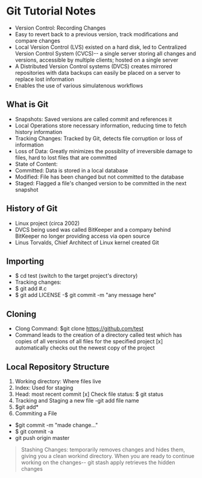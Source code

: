 # Git Tutorial Notes
- Version Control: Recording Changes
- Easy to revert back to a previous version, track modifications and compare changes
- Local Version Control (LVS) existed on a hard disk, led to Centralized Version Control System (CVCS)-- a single server storing all changes and versions, accessible by multiple clients; hosted on a single server
- A Distributed Version Control systems (DVCS) creates mirrored repositories with data backups can easily be placed on a server to replace lost information
- Enables the use of various simulatenous workflows

## What is Git
- Snapshots: Saved versions are called commit and references it
- Local Operations store necessary information, reducing time to fetch history information
- Tracking Changes: Tracked by Git, detects file corruption or loss of information
- Loss of Data: Greatly minimizes the possiblity of irreversible damage to files, hard to lost files that are committed
- State of Content:
- Committed: Data is stored in a local database
- Modified: File has been changed but not committed to the database
- Staged: Flagged a file's changed version to be committed in the next snapshot
## History of Git
- Linux project (circa 2002)
- DVCS being used was called BitKeeper and a company behind BitKeeper no longer providing access via open source
- Linus Torvalds, Chief Architect of Linux kernel created Git
## Importing
- $ cd test (switch to the target project's directory)
- Tracking changes:
- $ git add #.c
- $ git add LICENSE
  -$ git commit -m "any message here"
## Cloning
- Clong Command: $git clone https://github.com/test
- Command leads to the creation of a directory called test which has copies of all versions of all files for the specified project
[x] automatically checks out the newest copy of the project
## Local Repository Structure
1. Working directory: Where files live
1. Index: Used for staging
1. Head: most recent commit
[x] Check file status: $ git status
1. Tracking and Staging a new file
 -git add file name
1. $git add*
1. Commiting a File
 - $git commit -m "made change..."
 - $ git commit -a
 - git push origin master
> Stashing Changes: temporarily removes changes and hides them, giving you a clean workind directory. When you are ready to continue working on the changes-- git stash apply retrieves the hidden changes